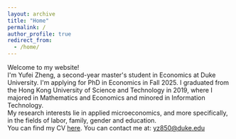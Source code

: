 ```yaml
---
layout: archive
title: "Home"
permalink: /
author_profile: true
redirect_from: 
  - /home/
---
```

Welcome to my website!<br />
I'm Yufei Zheng, a second-year master's student in Economics at Duke University. I'm applying for PhD in Economics in Fall 2025. I graduated from the Hong Kong University of Science and Technology in 2019, where I majored in Mathematics and Economics and minored in Information Technology.<br />
My research interests lie in applied microeconomics, and more specifically, in the fields of labor, family, gender and education. <br />
You can find my CV <a href="/files/CV_Yufei Zheng_Latex.pdf">here</a>. You can contact me at: yz850@duke.edu
